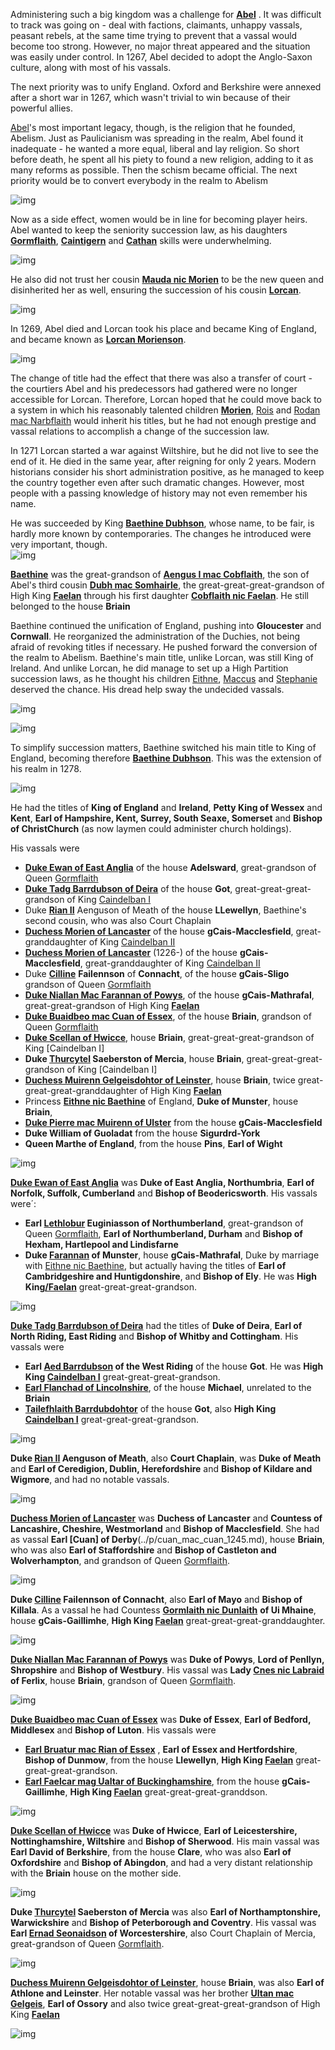 Administering such a big kingdom was a challenge for [**Abel**](../p/abel_mac_gormflaith_1190.md) . It was difficult to track was going on - deal with factions, claimants, unhappy vassals, peasant rebels, at the same time trying to prevent that a vassal would become too strong. However, no major threat appeared and the situation was easily under control. In 1267, Abel decided to adopt the Anglo-Saxon culture, along with most of his vassals.

The next priority was to unify England. Oxford and Berkshire were annexed after a short war in 1267, which wasn't trivial to win because of their powerful allies.

[Abel](../p/abel_mac_gormflaith_1190.md)'s most important legacy, though, is the religion that he founded, Abelism. Just as Paulicianism was spreading in the realm, Abel found it inadequate - he wanted a more equal, liberal and lay religion. So short before death, he spent all his piety to found a new religion, adding to it as many reforms as possible. Then the schism became official.  The next priority would be to convert everybody in the realm to Abelism


![img](16-King-Baethine-1278/r1.jpg)

Now as a side effect, women would be in line for becoming player heirs. Abel wanted to keep the seniority succession law, as his daughters [**Gormflaith**](../p/gormflaith_abeldohtor_1211.md), [**Caintigern**](../p/caintigern_abeldohtor_1215.md) and [**Cathan**](../p/cathan_abeldohtor_1218.md) skills were underwhelming. 

![img](16-King-Baethine-1278/r2.jpg)

He also did not trust her cousin [**Mauda nic Morien**](../p/mauda_nic_morien_1199.md) to be the new queen and disinherited her as well, ensuring the succession of his cousin [**Lorcan**](../p/lorcan_morienson_1204.md). 

![img](16-King-Baethine-1278/s1.jpg)

In 1269, Abel died and Lorcan took his place and became King of England, and became known as [**Lorcan Morienson**](../p/lorcan_morienson_1204.md).

![img](16-King-Baethine-1278/s2.jpg)

The change of title had the effect that there was also a transfer of court - the courtiers Abel and his predecessors had gathered were no longer accessible for Lorcan. Therefore, Lorcan hoped that he could move back to a system in which his reasonably talented children [**Morien**](../p/morien_nic_lorcan_1221.md), [Rois](../p/rois_nic_lorcan_1225.md) and [Rodan mac Narbflaith](../p/rodan_mac_narbflaith_1263.md) would inherit his titles, but he had not enough prestige and vassal relations to accomplish a change of the succession law.

In 1271 Lorcan started a war against Wiltshire, but he did not live to see the end of it. He died in the same year, after reigning for only 2 years. Modern historians consider his short administration positive, as he managed to keep the country together even after such dramatic changes. However, most people with a passing knowledge of history may not even remember his name. 

He was succeeded by King [**Baethine Dubhson**](../p/baethine_dubhson_1205.md), whose name, to be fair, is hardly more known by contemporaries. The changes he introduced were very important, though.    
![img](16-King-Baethine-1278/s5.jpg)

[**Baethine**](../p/baethine_dubhson_1205.md) was the great-grandson of [**Aengus I mac Cobflaith**](../p/aengus_i_mac_cobflaith_1123.md), the son of Abel's third cousin [**Dubh mac Somhairle**](../p/dubh_mac_somhairle_1183.md), the great-great-great-grandson of High King [**Faelan**](../p/faelan_mac_brian_1084.md) through his first daughter [**Cobflaith nic Faelan**](../p/cobflaith_nic_faelan_1101.md). He still belonged to the house **Briain**

Baethine continued the unification of England, pushing into **Gloucester** and **Cornwall**. He reorganized the administration of the Duchies, not being afraid of revoking titles if necessary. He pushed forward the conversion of the realm to Abelism.
Baethine's main title, unlike Lorcan, was still King of Ireland. And unlike Lorcan, he did manage to set up a High Partition succession laws, as he thought his children [Eithne](../p/eithne_nic_baethine_1238.md), [Maccus](../p/maccus_baethineson_1273.md) and [Stephanie](../p/stephanie_baethinedohtor_1276.md) deserved the chance. His dread help sway the undecided vassals.

![img](16-King-Baethine-1278/p1.jpg)

![img](16-King-Baethine-1278/p2.jpg)

To simplify succession matters, Baethine switched his main title to King of England, becoming therefore [**Baethine Dubhson**](../p/baethine_dubhson_1205.md). This was the extension of his realm in 1278. 

![img](16-King-Baethine-1278/map1.jpg)

He had the titles of **King of England** and **Ireland**, **Petty King of Wessex** and **Kent**, **Earl of Hampshire, Kent, Surrey, South Seaxe, Somerset** and **Bishop of ChristChurch** (as now laymen could administer church holdings).

His vassals were

- [**Duke Ewan of East Anglia**](../p/ewan_1232.md) of the house **Adelsward**, great-grandson of Queen [Gormflaith](../p/gormflaith_nic_caindelban_1171.md)
- [**Duke Tadg Barrdubson of Deira**](../p/tadg_barrdubson_1257.md) of the house **Got**, great-great-great-grandson of King [Caindelban I](../p/caindelban_i_mac_faelan_1114.md)
- Duke [**Rian II**](../p/rian_ii_mag_aengus_1208.md) Aenguson of Meath of the house **LLewellyn**, Baethine's second cousin, who was also Court Chaplain
- [**Duchess Morien of Lancaster**](../p/morien_1226.md) of the house **gCais-Macclesfield**, great-granddaughter of King [Caindelban II](../p/caindelban_ii_mac_caindelban_1147.md)
- [**Duchess Morien of Lancaster**](../p/morien_1226.md) (1226-) of the house **gCais-Macclesfield**, great-granddaughter of King [Caindelban II](../p/caindelban_ii_mac_caindelban_1147.md)
- Duke [**Cilline**](../p/cilline_mac_failenn_1215.md) **Failennson** of **Connacht**, of the house **gCais-Sligo** grandson of Queen [Gormflaith](../p/gormflaith_nic_caindelban_1171.md)
- [**Duke Niallan Mac Farannan of Powys**](../p/niallan_mac_farannan_1217.md), of the house **gCais-Mathrafal**, great-great-grandson of High King [**Faelan**](../p/faelan_mac_brian_1084.md) 
- [**Duke Buaidbeo mac Cuan of Essex**](../p/buaidbeo_mac_cuan_1247.md), of the house **Briain**, grandson of Queen [Gormflaith](../p/gormflaith_nic_caindelban_1171.md)
- [**Duke Scellan of Hwicce**](../p/scellan_1255.md), house **Briain**, great-great-great-grandson of King [Caindelban I]
- **Duke [Thurcytel](../p/thurcytel_saebertson_1228.md) Saeberston of Mercia**, house **Briain**, great-great-great-grandson of King [Caindelban I]
- [**Duchess Muirenn Gelgeisdohtor of Leinster**](../p/muirenn_gelgeisdohtor_1245.md),  house **Briain**, twice great-great-great-granddaughter of High King [**Faelan**](../p/faelan_mac_brian_1084.md) 
- Princess [**Eithne nic Baethine**](../p/eithne_nic_baethine_1238.md) of England, **Duke of Munster**,  house **Briain**, 
- [**Duke Pierre mac Muirenn of Ulster**](../p/pierre_mac_muirenn_1256.md) from the house **gCais-Macclesfield**
- **Duke William of Guoladat** from the house **Sigurdrd-York**
- **Queen Marthe of England**, from the house **Pins**, **Earl of Wight**  


![img](16-King-Baethine-1278/map2.jpg)

[**Duke Ewan of East Anglia**](../p/ewan_1232.md) was **Duke of East Anglia, Northumbria**,  **Earl of Norfolk, Suffolk, Cumberland** and **Bishop of Beodericsworth**. His vassals were´:

- **Earl [Lethlobur](../p/lethlobur_mag_euginia_1241.md) Euginiasson of Northumberland**, great-grandson of Queen [Gormflaith](../p/gormflaith_nic_caindelban_1171.md), **Earl of Northumberland, Durham** and **Bishop of Hexham, Hartlepool and Lindisfarne**
- **Duke [Farannan](../p/farannan_1239.md) of Munster**, house **gCais-Mathrafal**, Duke by marriage with [Eithne nic Baethine](../p/eithne_nic_baethine_1238.md), but actually having the titles of **Earl of Cambridgeshire and Huntigdonshire**, and **Bishop of Ely**. He was **High King[/Faelan](../p/faelan_mac_caindelban_1137.md)** great-great-great-grandson. 

![img](16-King-Baethine-1278/map3.jpg)

[**Duke Tadg Barrdubson of Deira**](../p/tadg_barrdubson_1257.md) had the titles of **Duke of Deira**, **Earl of North Riding, East Riding** and **Bishop of Whitby and Cottingham**. His vassals were

- **Earl [Aed Barrdubson](../p/aed_barrdubson_1261.md) of the West Riding** of the house **Got**. He was **High King [Caindelban I](../p/caindelban_i_mac_faelan_1114.md)** great-great-great-grandson.
- [**Earl Flanchad of Lincolnshire**](../p/flanchad_1231.md), of the house **Michael**, unrelated to the **Briain**
- [**Tailefhlaith Barrdubdohtor**](../p/tailefhlaith_barrdubdohtor_1252.md) of the house **Got**, also **High King [Caindelban I](../p/caindelban_i_mac_faelan_1114.md)** great-great-great-grandson.

![img](16-King-Baethine-1278/map5.jpg)

**Duke [Rian II](../p/rian_ii_mag_aengus_1208.md) Aenguson of Meath**, also **Court Chaplain**, was **Duke of Meath** and **Earl of Ceredigion, Dublin, Herefordshire** and **Bishop of Kildare and Wigmore**, and had no notable vassals.

![img](16-King-Baethine-1278/map6.jpg)

[**Duchess Morien of Lancaster**](../p/morien_1226.md) was **Duchess of Lancaster** and **Countess of Lancashire, Cheshire, Westmorland** and **Bishop of Macclesfield**. She had as vassal **Earl [Cuan] of Derby**(../p/cuan_mac_cuan_1245.md), house **Briain**, who was also **Earl of Staffordshire** and **Bishop of Castleton and Wolverhampton**, and grandson of Queen [Gormflaith](../p/gormflaith_nic_caindelban_1171.md).

![img](16-King-Baethine-1278/map8.jpg)

 **Duke [Cilline](../p/cilline_mac_failenn_1215.md) Failennson of Connacht**, also **Earl of Mayo** and **Bishop of Killala**. As a vassal he had Countess [**Gormlaith nic Dunlaith**](../p/gormlaith_nic_dunlaith_1214.md) **of Ui Mhaine**, house **gCais-Gaillimhe**, **High King [Faelan](../p/faelan_mac_caindelban_1137.md)** great-great-great-granddaughter.
 
 ![img](16-King-Baethine-1278/map9.jpg)
 
 [**Duke Niallan Mac Farannan of Powys**](../p/niallan_mac_farannan_1217.md) was **Duke of Powys**, **Lord of Penllyn, Shropshire** and **Bishop of Westbury**. His vassal was **Lady [Cnes nic Labraid](../p/cnes_nic_labraid_1207.md) of Ferlix**, house **Briain**, grandson of Queen [Gormflaith](../p/gormflaith_nic_caindelban_1171.md).
  
![img](16-King-Baethine-1278/map10.jpg)

[**Duke Buaidbeo mac Cuan of Essex**](../p/buaidbeo_mac_cuan_1247.md) was **Duke of Essex**, **Earl of Bedford, Middlesex** and **Bishop of Luton**. His vassals were
- [**Earl Bruatur mac Rian of Essex**](../p/bruatur_mac_rian_1241.md) , **Earl of Essex and Hertfordshire**, **Bishop of Dunmow**, from the house **Llewellyn**, **High King [Faelan](../p/faelan_mac_caindelban_1137.md)** great-great-great-grandson.
- [**Earl Faelcar mag Ualtar of Buckinghamshire**](../p/faelcar_mag_ualtar_1225.md), from the house **gCais-Gaillimhe**, **High King [Faelan](../p/faelan_mac_caindelban_1137.md)** great-great-great-granddson. 

![img](16-King-Baethine-1278/map12.jpg)

 [**Duke Scellan of Hwicce**](../p/scellan_1255.md) was **Duke of Hwicce**, **Earl of Leicestershire, Nottinghamshire, Wiltshire** and **Bishop of Sherwood**. His main vassal was **Earl David of Berkshire**, from the house **Clare**, who was also **Earl of Oxfordshire** and **Bishop of Abingdon**, and had a very distant relationship with the **Briain** house on the mother side.
 
 ![img](16-King-Baethine-1278/map13.jpg)
 
**Duke [Thurcytel](../p/thurcytel_saebertson_1228.md) Saeberston of Mercia** was also **Earl of Northamptonshire, Warwickshire** and **Bishop of Peterborough and Coventry**.  His vassal was **Earl [Ernad Seonaidson](../p/ernad_seonaidson_1245.md) of Worcestershire**, also Court Chaplain of Mercia, great-grandson of Queen [Gormflaith](../p/gormflaith_nic_caindelban_1171.md).

 ![img](16-King-Baethine-1278/map14.jpg)
 
 [**Duchess Muirenn Gelgeisdohtor of Leinster**](../p/muirenn_gelgeisdohtor_1245.md),  house **Briain**, was also **Earl of Athlone and Leinster**. Her notable vassal was her brother **[Ultan mac Gelgeis](../p/ultan_mac_gelgeis_1249.md)**, **Earl of Ossory** and also twice great-great-great-grandson of High King [**Faelan**](../p/faelan_mac_brian_1084.md)  
 
 ![img](16-King-Baethine-1278/map15.jpg)